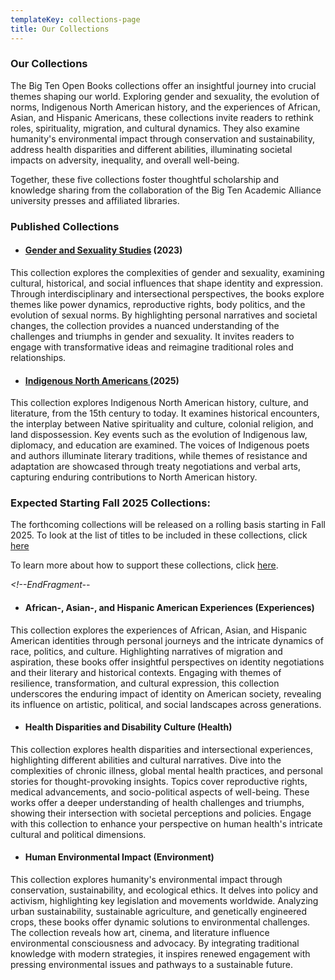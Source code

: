 ```yaml
---
templateKey: collections-page
title: Our Collections
---
```

### Our Collections

<!--StartFragment-->

The Big Ten Open Books collections offer an insightful journey into crucial themes shaping our world. Exploring gender and sexuality, the evolution of norms, Indigenous North American history, and the experiences of African, Asian, and Hispanic Americans, these collections invite readers to rethink roles, spirituality, migration, and cultural dynamics. They also examine humanity's environmental impact through conservation and sustainability, address health disparities and different abilities, illuminating societal impacts on adversity, inequality, and overall well-being.

Together, these five collections foster thoughtful scholarship and knowledge sharing from the collaboration of the Big Ten Academic Alliance university presses and affiliated libraries.

*<!--EndFragment-->*

### Published Collections

* #### [Gender and Sexuality Studies](https://www.fulcrum.org/bigten) (2023)

This collection explores the complexities of gender and sexuality, examining cultural, historical, and social influences that shape identity and expression. Through interdisciplinary and intersectional perspectives, the books explore themes like power dynamics, reproductive rights, body politics, and the evolution of sexual norms. By highlighting personal narratives and societal changes, the collection provides a nuanced understanding of the challenges and triumphs in gender and sexuality. It invites readers to engage with transformative ideas and reimagine traditional roles and relationships. *<!--EndFragment-->*

* #### [﻿Indigenous North Americans ](https://www.fulcrum.org/bigten?f%5Bseries_sim%5D%5B%5D=Indigenous+North+Americans&locale=en) (2025)

*<!--StartFragment-->*

This collection explores Indigenous North American history, culture, and literature, from the 15th century to today. It examines historical encounters, the interplay between Native spirituality and culture, colonial religion, and land dispossession. Key events such as the evolution of Indigenous law, diplomacy, and education are examined. The voices of Indigenous poets and authors illuminate literary traditions, while themes of resistance and adaptation are showcased through treaty negotiations and verbal arts, capturing enduring contributions to North American history.

*<!--EndFragment-->*

### E﻿xpected Starting Fall 2025 Collections:

The forthcoming collections will be released on a rolling basis starting in Fall 2025. To look at the list of titles to be included in these collections, click [here](https://docs.google.com/spreadsheets/d/1ric6_P3u456JbwnXoAD_ias0qLEL7uM2bvOBuBQtY4c/edit?usp=sharing)

To learn more about how to support these collections, click [here](https://bigtenopenbooks.org/librarians).

*<!--EndFragment--*

* #### African-, Asian-, and Hispanic American Experiences (Experiences)

<!--StartFragment-->

This collection explores the experiences of African, Asian, and Hispanic American identities through personal journeys and the intricate dynamics of race, politics, and culture. Highlighting narratives of migration and aspiration, these books offer insightful perspectives on identity negotiations and their literary and historical contexts. Engaging with themes of resilience, transformation, and cultural expression, this collection underscores the enduring impact of identity on American society, revealing its influence on artistic, political, and social landscapes across generations. 

<!--EndFragment-->

* #### Health Disparities and Disability Culture (Health)

This collection explores health disparities and intersectional experiences, highlighting different abilities and cultural narratives. Dive into the complexities of chronic illness, global mental health practices, and personal stories for thought-provoking insights. Topics cover reproductive rights, medical advancements, and socio-political aspects of well-being. These works offer a deeper understanding of health challenges and triumphs, showing their intersection with societal perceptions and policies. Engage with this collection to enhance your perspective on human health's intricate cultural and political dimensions.

* #### Human Environmental Impact (Environment)

<!--StartFragment-->

This collection explores humanity's environmental impact through conservation, sustainability, and ecological ethics. It delves into policy and activism, highlighting key legislation and movements worldwide. Analyzing urban sustainability, sustainable agriculture, and genetically engineered crops, these books offer dynamic solutions to environmental challenges. The collection reveals how art, cinema, and literature influence environmental consciousness and advocacy. By integrating traditional knowledge with modern strategies, it inspires renewed engagement with pressing environmental issues and pathways to a sustainable future.

<!--EndFragment-->